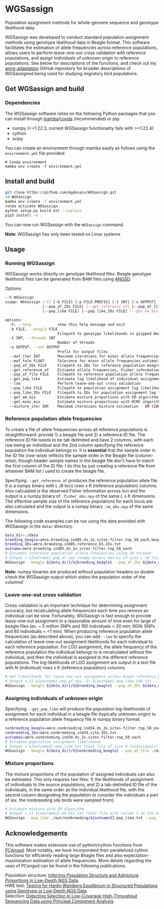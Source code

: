 # WGSassign
Population assignment methods for whole-genome sequence and genotype likelihood data

WGSassign was developed to conduct standard population assignment methods using genotype likelihood data in Beagle format. This software facilitates the estimation of allele frequencies across reference populations, allows users to perform leave-one-out cross validation with reference populations, and assign individuals of unknown origin to reference populations. See below for descriptions of the functions, and check out my [amre-adaptation](https://github.com/mgdesaix/amre-adaptation) GitHub repository for broader descriptions of WGSassigned being used for studying migratory bird populations.

## Get WGSassign and build
### Dependencies
The WGSassign software relies on the following Python packages that you can install through [mamba](https://github.com/mamba-org/mamba)/[conda](https://docs.conda.io/projects/conda/en/latest/index.html) (recommended) or pip:

- numpy (<=1.22.3, current WGSassign functionality fails with >=1.22.4)
- cython
- scipy

You can create an environment through mamba easily as follows using the `environment.yml` file provided:
```
# Conda environment
mamba env create -f environment.yml
```

## Install and build
```bash
git clone https://github.com/mgdesaix/WGSassign.git
cd WGSassign
mamba env create -f environment.yml
conda activate WGSassign
python setup.py build_ext --inplace
pip3 install -e .
```

You can now run WGSassign with the `WGSassign` command.

**Note:** WGSassign has only been tested on Linux systems

## Usage
### Running WGSassign
WGSassign works directly on genotype likelihood files. Beagle genotype likelihood files can be generated from BAM files using [ANGSD](https://github.com/ANGSD/angsd). 

Options:

```bash
--% WGSassign
usage: WGSassign [-h] [-b FILE] [-p FILE-PREFIX] [-t INT] [-o OUTPUT] [--maf_iter INT] [--maf_tole FLOAT]
                 [--pop_af_IDs FILE] [--get_reference_af] [--pop_af_file FILE] [--get_pop_like] [--loo]
                 [--pop_like FILE] [--pop_like_IDs FILE] [--get_em_mix] [--get_mcmc_mix] [--mixture_iter INT]

options:
  -h, --help            show this help message and exit
  -b FILE, --beagle FILE
                        Filepath to genotype likelihoods in gzipped Beagle format from ANGSD
  -t INT, --threads INT
                        Number of threads
  -o OUTPUT, --out OUTPUT
                        Prefix for output files
  --maf_iter INT        Maximum iterations for minor allele frequencies estimation - EM (200)
  --maf_tole FLOAT      Tolerance for minor allele frequencies estimation update - EM (1e-4)
  --pop_af_IDs FILE     Filepath to IDs for reference population beagle
  --get_reference_af    Estimate allele frequencies, Fisher information and effective sample size for reference populations
  --pop_af_file FILE    Filepath to reference population allele frequencies
  --get_pop_like        Estimate log likelihood of individual assignment to each reference population
  --loo                 Perform leave-one-out cross validation
  --pop_like FILE       Filepath to population assignment log likelihood file
  --pop_like_IDs FILE   Filepath to IDs for population assignment log likelihood file
  --get_em_mix          Estimate mixture proportions with EM algorithm
  --get_mcmc_mix        Estimate mixture proportions with MCMC algorithm
  --mixture_iter INT    Maximum iterations mixture estimation - EM (200)
```

### Reference population allele frequencies

To create a file of allele frequencies across all reference populations is straightforward: provide 1) a beagle file and 2) a reference ID file. The reference ID file needs to be tab delimited and have 2 columns, with each row being an individual and the 2nd column specifying the reference population the individual belongs to. It is **essential** that the sample order in the ID file (row-wise) reflects the sample order in the Beagle file (column-wise); though header sample names in the beagle file don't have to match the first column of the ID file. I do this by just creating a reference file from whatever BAM list I used to create the beagle file.

Specifying `--get_reference_af` produces the reference population allele file. It is a numpy binary with L (# loci) rows x K (reference population) columns. Also calculated is the observed Fisher information across loci and the output is a numpy binary of `.fisher_obs.npy` of the same *L* x *K* dimensions. The effective sample size of the reference populations for each locus are also calculated and the output is a numpy binary `.ne_obs.npy` of the same dimensions.

The following code examples can be run using the data provided with WGSassign in the `data/` directory.

```bash
data_dir=./data
breeding_beagle=amre.breeding.ind85.ds_2x.sites-filter.top_50_each.beagle.gz
breeding_IDs=amre.breeding.ind85.reference_k5.IDs.txt
outname=amre.breeding.ind85.ds_2x.sites-filter.top_50_each
# Estimate reference population allele frequencies using 20 threads
# Output = ${outname}.pop_af.npy (numpy binary matrix of size L (# loci) rows x K (ref pops) columns)
WGSassign --beagle ${data_dir}/${breeding_beagle} --pop_af_IDs ${data_dir}/${breeding_IDs} --get_reference_af --out ./out/breeding/${outname} --threads 20
```

**Note:** numpy binaries are produced without population headers so double check the WGSassign output which states the population order of the columns!

### Leave-one-out cross validation

Cross-validation is an important technique for determining assignment accuracy, but recalculating allele frequencies each time you remove an individual can be slow. Fortunately, WGSassign is fast enough to provide leave-one-out assignment in a reasonable amount of time even for large of beagle files (ex. 
~ 5 million SNPs and 180 individuals = 30 min; 600k SNPs and 80 individuals = <1 min). When producing reference population allele frequencies (as described above), you can add `--loo` to specify the calculation of leave-one-out assignment likelihoods for each individual to each reference population. For LOO assignment, the allele frequency of the reference population the individual belongs to is recalculated without the individual, and then the individual is assigned to the different reference populations. The log-likelihoods of LOO assignment are output in a text file with N (individual) rows x K (reference population) columns. 

```bash
# Get likelihoods for leave-one-out assignment within known reference populations using 20 threads
# Output = 1) ${outname}.pop_af.npy, 2) ${outname}.pop_like_LOO.txt
WGSassign --beagle ${data_dir}/${breeding_beagle} --pop_af_IDs ${data_dir}/${breeding_IDs} --get_reference_af --loo --out ./out/breeding/${outname} --threads 20
```

### Assigning individuals of unknown origin

Specifying `--get_pop_like` will produce the population log-likelihoods of assignment for each individual in a beagle file (typically unknown origin) to a reference population allele frequency file in numpy binary format.

```bash
nonbreeding_beagle=amre.nonbreeding.ind34.ds_2x.sites-filter.top_50_each.beagle.gz
nonbreeding_IDs=amre.nonbreeding.ind34.site.IDs.txt
outname2=amre.nonbreeding.ind34.ds_2x.sites-filter.top_50_each
# Estimate population assignment likelihoods
# Output = ${outname2}.pop_like.txt (text file of size N (individuals) rows x K (ref pops) columns)
WGSassign --beagle ${data_dir}/${nonbreeding_beagle} --pop_af_file ./out/breeding/${outname}.pop_af.npy --get_pop_like --out ./out/nonbreeding/${outname2} --threads 20
```

### Mixture proportions

The mixture proportions of the population of assigned individuals can also be estimated. This only requires two files: 1) the likelihoods of assignment of individuals to the source populations, and 2) a tab-delimited ID file of the individuals, in the same order as the individual likelihood file, with the second column designating the *population* to consider the individuals a part of (ex. the nonbreeding site birds were sampled from). 

```sh
# Estimate mixture with EM algorithm
# Output = 1) ${outname2}.em_mix.txt (text file with column 1 as the mixed populations, and the remaining columns giving the mixture proportions of the source populations)
WGSassign --pop_like ./out/nonbreeding/${outname2}.pop_like.txt --pop_like_IDs ${data_dir}/${nonbreeding_IDs} --get_em_mix --out ./out/nonbreeding/${outname2}
```

## Acknowledgements

This software makes extensive use of python/cython functions from [PCAngsd](https://github.com/Rosemeis/pcangsd). Most notably, we have incorporated their parallelized cython functions for efficiently reading large Beagle files and also expectation-maximization estimation of allele frequencies. More details regarding the uses of PCangsd can be found in the following publications:

Population structure: [Inferring Population Structure and Admixture Proportions in Low-Depth NGS Data](http://www.genetics.org/content/210/2/719).\
HWE test: [Testing for Hardy‐Weinberg Equilibrium in Structured Populations using Genotype or Low‐Depth NGS Data](https://onlinelibrary.wiley.com/doi/abs/10.1111/1755-0998.13019).\
Selection: [Detecting Selection in Low-Coverage High-Throughput Sequencing Data using Principal Component Analysis](https://bmcbioinformatics.biomedcentral.com/articles/10.1186/s12859-021-04375-2).
